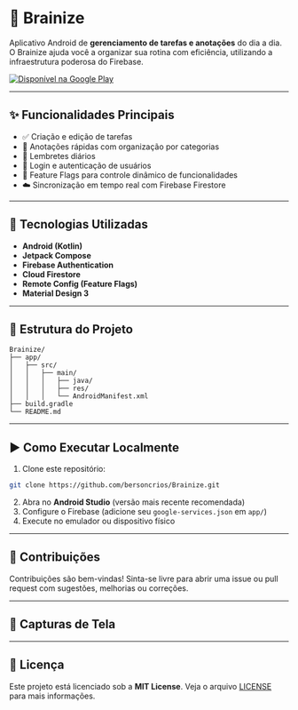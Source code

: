 # 🧠 Brainize

Aplicativo Android de **gerenciamento de tarefas e anotações** do dia a dia. O Brainize ajuda você a organizar sua rotina com eficiência, utilizando a infraestrutura poderosa do Firebase.

[![Disponível na Google Play](https://img.shields.io/badge/Dispon%C3%ADvel%20na-Google%20Play-brightgreen?style=for-the-badge\&logo=google-play)](https://play.google.com/store/apps/details?id=br.com.brainize&hl=pt_BR)

---

## ✨ Funcionalidades Principais

* ✅ Criação e edição de tarefas
* 📝 Anotações rápidas com organização por categorias
* 📅 Lembretes diários
* 🔐 Login e autenticação de usuários
* 🚀 Feature Flags para controle dinâmico de funcionalidades
* ☁️ Sincronização em tempo real com Firebase Firestore

---

## 🔧 Tecnologias Utilizadas

* **Android (Kotlin)**
* **Jetpack Compose**
* **Firebase Authentication**
* **Cloud Firestore**
* **Remote Config (Feature Flags)**
* **Material Design 3**

---

## 📁 Estrutura do Projeto

```
Brainize/
├── app/
│   ├── src/
│   │   ├── main/
│   │   │   ├── java/
│   │   │   ├── res/
│   │   │   └── AndroidManifest.xml
├── build.gradle
└── README.md
```

---

## ▶️ Como Executar Localmente

1. Clone este repositório:

```bash
git clone https://github.com/bersoncrios/Brainize.git
```

2. Abra no **Android Studio** (versão mais recente recomendada)
3. Configure o Firebase (adicione seu `google-services.json` em `app/`)
4. Execute no emulador ou dispositivo físico

---

## 🤝 Contribuições

Contribuições são bem-vindas! Sinta-se livre para abrir uma issue ou pull request com sugestões, melhorias ou correções.

---

## 📸 Capturas de Tela

> 

---

## 📜 Licença

Este projeto está licenciado sob a **MIT License**. Veja o arquivo [LICENSE](LICENSE) para mais informações.
